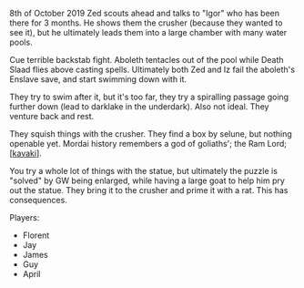 8th of October 2019
Zed scouts ahead and talks to "Igor" who has been there for 3 months.
He shows them the crusher (because they wanted to see it), but he ultimately leads them into a large chamber with many water pools.

Cue terrible backstab fight. Aboleth tentacles out of the pool while Death Slaad flies above casting spells.
Ultimately both Zed and Iz fail the aboleth's Enslave save, and start swimming down with it.

They try to swim after it, but it's too far, they try a spiralling passage going further down (lead to darklake in the underdark). Also not ideal.
They venture back and rest.

They squish things with the crusher. They find a box by selune, but nothing openable yet.
Mordai history remembers a god of goliaths'; the Ram Lord; [[kavaki]].

You try a whole lot of things with the statue, but ultimately the puzzle is "solved" by GW being enlarged, while having a large goat to help him pry out the statue. They bring it to the crusher and prime it with a rat. This has consequences.

Players:
- Florent
- Jay
- James
- Guy
- April

[//begin]: # "Autogenerated link references for markdown compatibility"
[kavaki]: ../deities/kavaki "Kavaki - The Ram Lord"
[//end]: # "Autogenerated link references"
